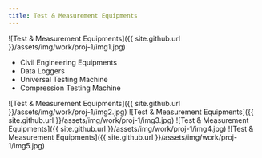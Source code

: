 ```yaml
---
title: Test & Measurement Equipments
---
```


![Test & Measurement Equipments]({{ site.github.url }}/assets/img/work/proj-1/img1.jpg)

* Civil Engineering Equipments
* Data Loggers
* Universal Testing Machine
* Compression Testing Machine

![Test & Measurement Equipments]({{ site.github.url }}/assets/img/work/proj-1/img2.jpg)
![Test & Measurement Equipments]({{ site.github.url }}/assets/img/work/proj-1/img3.jpg)
![Test & Measurement Equipments]({{ site.github.url }}/assets/img/work/proj-1/img4.jpg)
![Test & Measurement Equipments]({{ site.github.url }}/assets/img/work/proj-1/img5.jpg)
